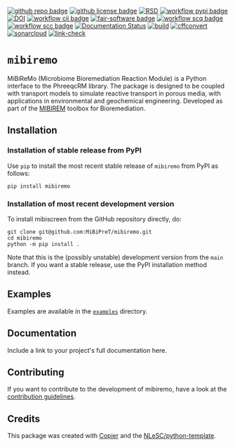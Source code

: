 
[![github repo badge](https://img.shields.io/badge/github-repo-000.svg?logo=github&labelColor=gray&color=blue)](https://github.com/MiBiPreT/mibiremo)
[![github license badge](https://img.shields.io/github/license/MiBiPreT/mibiremo)](https://github.com/MiBiPreT/mibiremo) 
[![RSD](https://img.shields.io/badge/rsd-mibiremo-00a3e3.svg)](https://www.research-software.nl/software/mibiremo) 
[![workflow pypi badge](https://img.shields.io/pypi/v/mibiremo.svg?colorB=blue)](https://pypi.python.org/project/mibiremo/) 
[![DOI](https://zenodo.org/badge/DOI/10.5281/zenodo.15180602.svg)](https://doi.org/10.5281/zenodo.15180602)
[![workflow cii badge](https://bestpractices.coreinfrastructure.org/projects/10401/badge)](https://bestpractices.coreinfrastructure.org/projects/10401) 
[![fair-software badge](https://img.shields.io/badge/fair--software.eu-%E2%97%8F%20%20%E2%97%8F%20%20%E2%97%8F%20%20%E2%97%8F%20%20%E2%97%8B-yellow)](https://fair-software.eu) 
[![workflow scq badge](https://sonarcloud.io/api/project_badges/measure?project=MiBiPreT_mibiremo&metric=alert_status)](https://sonarcloud.io/dashboard?id=MiBiPreT_mibiremo) 
[![workflow scc badge](https://sonarcloud.io/api/project_badges/measure?project=MiBiPreT_mibiremo&metric=coverage)](https://sonarcloud.io/dashboard?id=MiBiPreT_mibiremo)
[![Documentation Status](https://readthedocs.org/projects/mibiremobadge/?version=latest)](https://mibiremo.readthedocs.io/en/latest/?badge=latest)
[![build](https://github.com/MiBiPreT/mibiremo/actions/workflows/build.yml/badge.svg)](https://github.com/MiBiPreT/mibiremo/actions/workflows/build.yml)
[![cffconvert](https://github.com/MiBiPreT/mibiremo/actions/workflows/cffconvert.yml/badge.svg)](https://github.com/MiBiPreT/mibiremo/actions/workflows/cffconvert.yml)
[![sonarcloud](https://github.com/MiBiPreT/mibiremo/actions/workflows/sonarcloud.yml/badge.svg)](https://github.com/MiBiPreT/mibiremo/actions/workflows/sonarcloud.yml)
[![link-check](https://github.com/MiBiPreT/mibiremo/actions/workflows/link-check.yml/badge.svg)](https://github.com/MiBiPreT/mibiremo/actions/workflows/link-check.yml)


# `mibiremo`

MiBiReMo (Microbiome Bioremediation Reaction Module) is a Python interface to the PhreeqcRM library. The package is designed to be coupled with transport models to simulate reactive transport in porous media, with applications in environmental and geochemical engineering. Developed as part of the [MIBIREM](https://www.mibirem.eu/) toolbox for Bioremediation.

## Installation

### Installation of stable release from PyPI

Use `pip` to install the most recent stable release of `mibiremo` from PyPI as follows:

```console
pip install mibiremo
```

### Installation of most recent development version

To install mibiscreen from the GitHub repository directly, do:

```console
git clone git@github.com:MiBiPreT/mibiremo.git
cd mibiremo
python -m pip install .
```

Note that this is the (possibly unstable) development version from the `main` branch. If you want a stable release, use the PyPI installation method instead.

## Examples
Examples are available in the [`examples`](examples/) directory. 

## Documentation

Include a link to your project's full documentation here.

## Contributing

If you want to contribute to the development of mibiremo,
have a look at the [contribution guidelines](CONTRIBUTING.md).

## Credits

This package was created with [Copier](https://github.com/copier-org/copier) and the [NLeSC/python-template](https://github.com/NLeSC/python-template).
